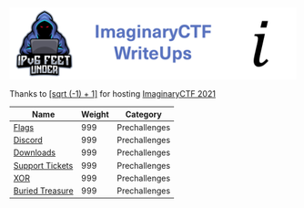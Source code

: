 ![ImaginaryCTF](banner.png)

Thanks to [\[sqrt (-1) + 1\]](https://ctftime.org/team/131529) for hosting [ImaginaryCTF 2021](https://2021.imaginaryctf.org/)

|Name|Weight|Category|
|---|---|---|
|[Flags](https://github.com/ipv6-feet-under/WriteUps-ImaginaryCTF2021/tree/main/Prechallenges/Flags)| 999| Prechallenges|
|[Discord](https://github.com/ipv6-feet-under/WriteUps-ImaginaryCTF2021/tree/main/Prechallenges/Discord)| 999| Prechallenges|
|[Downloads](https://github.com/ipv6-feet-under/WriteUps-ImaginaryCTF2021/tree/main/Prechallenges/Downloads)| 999| Prechallenges|
|[Support Tickets](https://github.com/ipv6-feet-under/WriteUps-ImaginaryCTF2021/tree/main/Prechallenges/Support%20Tickets)| 999| Prechallenges|
|[XOR](https://github.com/ipv6-feet-under/WriteUps-ImaginaryCTF2021/tree/main/Prechallenges/XOR)| 999| Prechallenges|
|[Buried Treasure](https://github.com/ipv6-feet-under/WriteUps-ImaginaryCTF2021/tree/main/Prechallenges/Buried%20Treasure)| 999| Prechallenges|